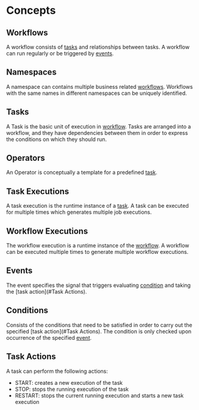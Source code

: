 # Concepts

## Workflows
A workflow consists of [tasks](#Tasks) and relationships between tasks. A workflow can run regularly or be triggered by [events](#Events).

## Namespaces
A namespace can contains multiple business related [workflows](#Workflows). Workflows with the same names in different namespaces can be uniquely identified.

## Tasks
A Task is the basic unit of execution in [workflow](#Workflows). Tasks are arranged into a workflow, and they have dependencies between them in order to express the conditions on which they should run.

## Operators
An Operator is conceptually a template for a predefined [task](#Tasks).

## Task Executions
A task execution is the runtime instance of a [task](#Tasks). A task can be executed for multiple times which generates multiple job executions.

## Workflow Executions
The workflow execution is a runtime instance of the [workflow](#Workflows).
A workflow can be executed multiple times to generate multiple workflow executions.

## Events
The event specifies the signal that triggers evaluating [condition](#Conditions) and taking the [task action](#Task Actions). 

## Conditions
Consists of the conditions that need to be satisfied in order to carry out the specified [task action](#Task Actions). The condition is only checked upon occurrence of the specified [event](#Events).

## Task Actions
A task can perform the following actions: 
* START: creates a new execution of the task
* STOP: stops the running execution of the task
* RESTART: stops the current running execution and starts a new task execution
